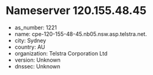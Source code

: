 # Nameserver 120.155.48.45

* as_number: 1221
* name: cpe-120-155-48-45.nb05.nsw.asp.telstra.net.
* city: Sydney
* country: AU
* organization: Telstra Corporation Ltd
* version: Unknown
* dnssec: Unknown
